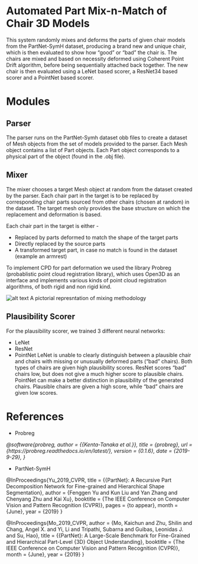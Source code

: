 # Automated Part Mix-n-Match of Chair 3D Models
This system randomly mixes and deforms the parts of given chair models from the PartNet-SymH dataset, producing a brand new and unique chair, which is then evaluated to show how “good” or “bad” the chair is. The chairs are mixed and based on necessity deformed using Coherent Point Drift algorithm, before being sequentially attached back together. The new chair is then evaluated using a LeNet based scorer, a ResNet34 based scorer and a PointNet based scorer.

# Modules
## Parser
The parser runs on the PartNet-Symh dataset obb files to create a dataset of Mesh objects from the set of models provided to the parser. Each Mesh object contains a list of Part objects. Each Part object corresponds to a physical part of the object (found in the .obj file).

## Mixer
The mixer chooses a target Mesh object at random from the dataset created by the parser. Each chair part in the target is to be replaced by corresponding chair parts sourced from other chairs (chosen at random) in the dataset. The target mesh only provides the base structure on which the replacement and deformation is based. 

Each chair part in the target is either -
- Replaced by parts deformed to match the shape of the target parts
- Directly replaced by the source parts
- A transformed target part, in case no match is found in the dataset (example an armrest)

To implement CPD for part deformation we used the library Probreg (probablistic point cloud registration library), which uses Open3D as an interface and implements various kinds of point cloud registration algorithms, of both rigid and non rigid kind. 


![alt text](https://github.com/Atmika293/gm-project/blob/master/full_result.png)
A pictorial represntation of mixing methodology

## Plausibility Scorer
For the plausibility scorer, we trained 3 different neural networks:
- LeNet
- ResNet
- PointNet
LeNet is unable to clearly distinguish between a plausible chair and chairs with missing or unusually deformed parts (“bad” chairs). Both types of chairs are given high plausibility scores.
ResNet scores “bad” chairs low, but does not give a much higher score to plausible chairs.
PointNet can make a better distinction in plausibility of the generated chairs. Plausible chairs are given a high score, while “bad” chairs are given low scores. 

# References
- Probreg
<cite>
@software{probreg,
    author = {{Kenta-Tanaka et al.}},
    title = {probreg},
    url = {https://probreg.readthedocs.io/en/latest/},
    version = {0.1.6},
    date = {2019-9-29},
}</cite>

- PartNet-SymH

@InProceedings{Yu_2019_CVPR,
    title = {{PartNet}: A Recursive Part Decomposition Network for Fine-grained and Hierarchical Shape Segmentation},
    author = {Fenggen Yu and Kun Liu and Yan Zhang and Chenyang Zhu and Kai Xu},
    booktitle = {The IEEE Conference on Computer Vision and Pattern Recognition (CVPR)},
    pages = {to appear},
    month = {June},
    year = {2019}
}

@InProceedings{Mo_2019_CVPR,
    author = {Mo, Kaichun and Zhu, Shilin and Chang, Angel X. and Yi, Li and Tripathi, Subarna and Guibas, Leonidas J. and Su, Hao},
    title = {{PartNet}: A Large-Scale Benchmark for Fine-Grained and Hierarchical Part-Level {3D} Object Understanding},
    booktitle = {The IEEE Conference on Computer Vision and Pattern Recognition (CVPR)},
    month = {June},
    year = {2019}
}
